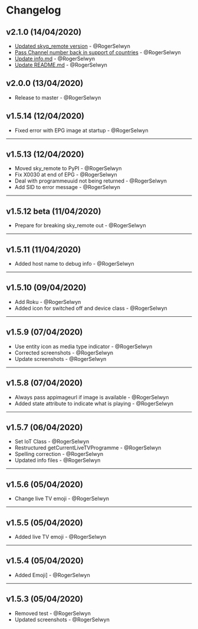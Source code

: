 # Changelog

## v2.1.0 (14/04/2020)
- [Updated skyq_remote version](https://github.com/RogerSelwyn/Home_Assistant_SkyQ_MediaPlayer/commit/873d8085de4d212f4efa65b8c6aacf672bf743ba) - @RogerSelwyn
- [Pass Channel number back in support of countries](https://github.com/RogerSelwyn/Home_Assistant_SkyQ_MediaPlayer/commit/2c13d3940fb2ec18267ae6c2dace285d1831aef9) - @RogerSelwyn
- [Update info.md](https://github.com/RogerSelwyn/Home_Assistant_SkyQ_MediaPlayer/commit/61177f65be86cdefc29587e1799bff1af8f715af) - @RogerSelwyn
- [Update README.md](https://github.com/RogerSelwyn/Home_Assistant_SkyQ_MediaPlayer/commit/da3234d0952b0791cbb5ac025764fae479cbc17f) - @RogerSelwyn

## v2.0.0 (13/04/2020)
- Release to master - @RogerSelwyn

## v1.5.14 (12/04/2020)
- Fixed error with EPG image at startup - @RogerSelwyn

---

## v1.5.13 (12/04/2020)
- Moved sky_remote to PyPI - @RogerSelwyn
- Fix X0030 at end of EPG - @RogerSelwyn
- Deal with programmeuuid not being returned - @RogerSelwyn
- Add SID to error message - @RogerSelwyn

---

## v1.5.12 beta (11/04/2020)
- Prepare for breaking sky_remote out - @RogerSelwyn

---

## v1.5.11 (11/04/2020)
- Added host name to debug info - @RogerSelwyn

---

## v1.5.10 (09/04/2020)
- Add Roku - @RogerSelwyn
- Added icon for switched off and device class - @RogerSelwyn

---

## v1.5.9 (07/04/2020)
- Use entity icon as media type indicator - @RogerSelwyn
- Corrected screenshots - @RogerSelwyn
- Update screenshots - @RogerSelwyn

---

## v1.5.8 (07/04/2020)
- Always pass appimageurl if image is available - @RogerSelwyn
- Added state attribute to indicate what is playing - @RogerSelwyn

---

## v1.5.7 (06/04/2020)
- Set IoT Class - @RogerSelwyn
- Restructured getCurrentLiveTVProgramme - @RogerSelwyn
- Spelling correction - @RogerSelwyn
- Updated info files - @RogerSelwyn

---

## v1.5.6 (05/04/2020)
- Change live TV emoji - @RogerSelwyn

---

## v1.5.5 (05/04/2020)
- Added live TV emoji - @RogerSelwyn

---

## v1.5.4 (05/04/2020)
- Added Emoji] - @RogerSelwyn

---

## v1.5.3 (05/04/2020)
- Removed test - @RogerSelwyn
- Updated screenshots - @RogerSelwyn
